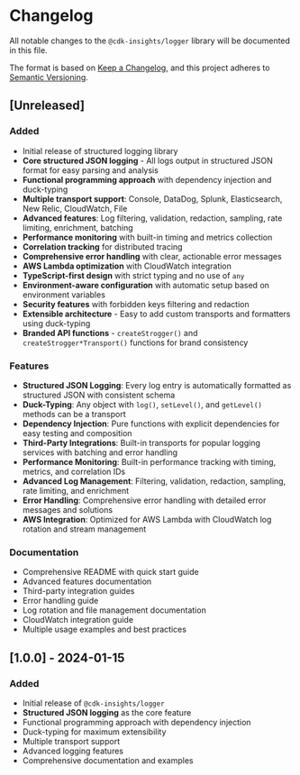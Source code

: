 # Changelog

All notable changes to the `@cdk-insights/logger` library will be documented in this file.

The format is based on [Keep a Changelog](https://keepachangelog.com/en/1.0.0/),
and this project adheres to [Semantic Versioning](https://semver.org/spec/v2.0.0.html).

## [Unreleased]

### Added
- Initial release of structured logging library
- **Core structured JSON logging** - All logs output in structured JSON format for easy parsing and analysis
- **Functional programming approach** with dependency injection and duck-typing
- **Multiple transport support**: Console, DataDog, Splunk, Elasticsearch, New Relic, CloudWatch, File
- **Advanced features**: Log filtering, validation, redaction, sampling, rate limiting, enrichment, batching
- **Performance monitoring** with built-in timing and metrics collection
- **Correlation tracking** for distributed tracing
- **Comprehensive error handling** with clear, actionable error messages
- **AWS Lambda optimization** with CloudWatch integration
- **TypeScript-first design** with strict typing and no use of `any`
- **Environment-aware configuration** with automatic setup based on environment variables
- **Security features** with forbidden keys filtering and redaction
- **Extensible architecture** - Easy to add custom transports and formatters using duck-typing
- **Branded API functions** - `createStrogger()` and `createStrogger*Transport()` functions for brand consistency

### Features
- **Structured JSON Logging**: Every log entry is automatically formatted as structured JSON with consistent schema
- **Duck-Typing**: Any object with `log()`, `setLevel()`, and `getLevel()` methods can be a transport
- **Dependency Injection**: Pure functions with explicit dependencies for easy testing and composition
- **Third-Party Integrations**: Built-in transports for popular logging services with batching and error handling
- **Performance Monitoring**: Built-in performance tracking with timing, metrics, and correlation IDs
- **Advanced Log Management**: Filtering, validation, redaction, sampling, rate limiting, and enrichment
- **Error Handling**: Comprehensive error handling with detailed error messages and solutions
- **AWS Integration**: Optimized for AWS Lambda with CloudWatch log rotation and stream management

### Documentation
- Comprehensive README with quick start guide
- Advanced features documentation
- Third-party integration guides
- Error handling guide
- Log rotation and file management documentation
- CloudWatch integration guide
- Multiple usage examples and best practices

## [1.0.0] - 2024-01-15

### Added
- Initial release of `@cdk-insights/logger`
- **Structured JSON logging** as the core feature
- Functional programming approach with dependency injection
- Duck-typing for maximum extensibility
- Multiple transport support
- Advanced logging features
- Comprehensive documentation and examples 